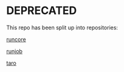# DEPRECATED
This repo has been split up into repositories:

[runcore](https://github.com/runtoolsio/runcore)

[runjob](https://github.com/runtoolsio/runjob)

[taro](https://github.com/runtoolsio/taro)
